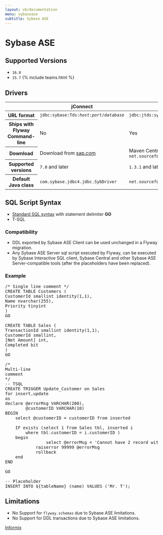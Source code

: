 ```yaml
---
layout: v6/documentation
menu: sybasease
subtitle: Sybase ASE
---
```

# Sybase ASE

## Supported Versions

- `16.0`
- `15.7` {% include teams.html %}

## Drivers

<table class="table">
<thead>
<tr>
<th></th>
<th>jConnect</th>
<th>jTDS</th>
</tr>
</thead>
<tr>
<th>URL format</th>
<td><code>jdbc:sybase:Tds:<i>host</i>:<i>port</i>/<i>database</i></code></td>
<td><code>jdbc:jtds:sybase://<i>host</i>:<i>port</i>/<i>database</i></code></td>
</tr>
<tr>
<th>Ships with Flyway Command-line</th>
<td>No</td>
<td>Yes</td>
</tr>
<tr>
<th>Download</th>
<td>Download from <a href="https://sap.com">sap.com</a></td>
<td>Maven Central coordinates: <code>net.sourceforge.jtds:jtds:1.3.1</code></td>
</tr>
<tr>
<th>Supported versions</th>
<td><code>7.0</code> and later</td>
<td><code>1.3.1</code> and later</td>
</tr>
<tr>
<th>Default Java class</th>
<td><code>com.sybase.jdbc4.jdbc.SybDriver</code></td>
<td><code>net.sourceforge.jtds.jdbc.Driver</code></td>
</tr>
</table>

## SQL Script Syntax

- [Standard SQL syntax](/v6/documentation/migrations#sql-based-migrations#syntax) with statement delimiter **GO**
- T-SQL

### Compatibility

- DDL exported by Sybase ASE Client can be used unchanged in a Flyway migration.
- Any Sybase ASE Server sql script executed by Flyway, can be executed by Sybase Interactive SQL client, Sybase Central and
        other Sybase ASE Server-compatible tools (after the placeholders have been replaced).

### Example

<pre class="prettyprint">/* Single line comment */
CREATE TABLE Customers (
CustomerId smallint identity(1,1),
Name nvarchar(255),
Priority tinyint
)
GO

CREATE TABLE Sales (
TransactionId smallint identity(1,1),
CustomerId smallint,
[Net Amount] int,
Completed bit
)
GO

/*
Multi-line
comment
*/
-- TSQL
CREATE TRIGGER Update_Customer on Sales
for insert,update
as
declare @errorMsg VARCHAR(200),
        @customerID VARCHAR(10)
BEGIN
    select @customerID = customerID from inserted

    IF exists (select 1 from Sales tbl, inserted i
        where tbl.customerID = i.customerID )
    begin
                select @errorMsg = 'Cannot have 2 record with the same customer ID '+@customerID
        	raiserror 99999 @errorMsg
        	rollback
    end
END

GO

-- Placeholder
INSERT INTO ${tableName} (name) VALUES ('Mr. T');</pre>

## Limitations

- No Support for <code>flyway.schemas</code> due to Sybase ASE limitations.
- No Support for DDL transactions due to Sybase ASE limitations.

<p class="next-steps">
    <a class="btn btn-primary" href="/v6/documentation/database/informix">Informix <i class="fa fa-arrow-right"></i></a>
</p>